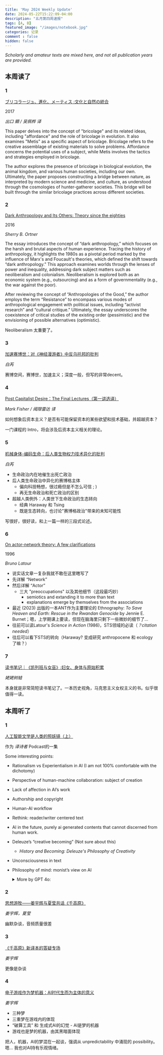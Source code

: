 ```yaml
---
title: 'May 2024 Weekly Update'
date: 2024-05-22T15:22:09-04:00
description: "五月第四周速报"
tags: [A, B]
featured_image: "/images/notebook.jpg"
categories: 记录
comment : false
hidden: false
---
```


*Scholarly and amateur texts are mixed here, and not all publication years are provided.*

## 本周读了
### 1
[ブリコラージュ、進化、メーティス :文化と自然の統合](https://mp.weixin.qq.com/s?__biz=MzU5NDMzMTcyMQ==&mid=2247486859&idx=1&sn=709d5a1b632653cb6a144488821ad4a7&chksm=fe039cadc97415bbbd121d886287ae84f72811f9b2f7b3732c5076a5fc34cacb38db193f6054&scene=178&cur_album_id=2608437120646692864#rd)

2017

*出口	顯 / 吴佩桦 译*

This paper delves into the concept of "bricolage" and its related ideas, including "affordance" and the role of bricolage in evolution. It also examines "Metis" as a specific aspect of bricolage. Bricolage refers to the creative assemblage of existing materials to solve problems. Affordance concerns the potential uses of a subject, while Metis involves the tactics and strategies employed in bricolage.

The author explores the presence of bricolage in biological evolution, the animal kingdom, and various human societies, including our own. Ultimately, the paper proposes constructing a bridge between nature, as interpreted by modern science and medicine, and culture, as understood through the cosmologies of hunter-gatherer societies. This bridge will be built through the similar bricolage practices across different societies.


### 2
[Dark Anthropology and Its Others: Theory since the eighties](https://www.journals.uchicago.edu/doi/10.14318/hau6.1.004#_i7)

2016

*Sherry B. Ortner*

The essay introduces the concept of “dark anthropology,” which focuses on the harsh and brutal aspects of human experience. Tracing the history of anthropology, it highlights the 1980s as a pivotal period marked by the influence of Marx's and Foucault's theories, which defined the shift towards “dark anthropology.” This approach examines worlds through the lenses of power and inequality, addressing dark subject matters such as neoliberalism and colonialism. Neoliberalism is explored both as an economic system (e.g., outsourcing) and as a form of governmentality (e.g., the war against the poor).

After reviewing the concept of “Anthropologies of the Good,” the author employs the term “Resistance” to encompass various modes of anthropological engagement with political issues, including “activist research” and “cultural critique.” Ultimately, the essay underscores the coexistence of critical studies of the existing order (pessimistic) and the envisioning of possible alternatives (optimistic).

Neoliberalism 太重要了。

### 3

[加速赛博世：对《神经漫游者》中反乌托邦的批判](https://mp.weixin.qq.com/s/YKsVtUWPs9DADNwkS8EzQw)

*白芮*

赛博空间，赛博世，加速主义；深度一般，但写的非常decent。

### 4

[Post Capitalist Desire：The Final Lectures（第一讲选译）](https://mp.weixin.qq.com/s/xD0TJAwLWOkCZZuq7sRfVg)

*Mark Fisher / 阈限雷达 译*

如何想象后资本主义？是否有可能保留资本的某些欲望和技术基础，并超越资本？

一门课程的 Intro，将会涉及后资本主义相关的理论。


### 5

[机械身体-编码生命：后人类生物权力技术异化的批判](https://mp.weixin.qq.com/s/iMdv9Tcael6j7rcMJQzsFw)

*白芮*

- 生命政治内在地催生出死亡政治
- 后人类生命政治中异化的赛博格主体
  - 偏向科技畅想，很过瘾但是不怎么可信 ; )
  - 再无生命政治和死亡政治的区别
- 超越人类例外：人类世下生命政治的生态转向
  - 经典 Haraway 和 Tsing 
  - 既是生态转向，也讨论"赛博格政治"带来的未知可能性

写很好，很好读，和上一篇一样的三段式论述。

### 6
[On actor-network theory: A few clarifications](https://www.jstor.org/stable/40878163)

1996

*Bruno Latour*
- 说实话文章一复杂我就不敢在这里瞎写了
- 先详解 “Network” 
- 然后详解 “Actor”
  - 三大 "preoccupations" 以及其他细节（这段最巧妙）
    - semiotics and extanding it to more than text
    - explanations emerge by themselves from the associations
- 最近 (2023) 出版的一本ANT作为主要理论的 Ethnography: *To Save Heaven and Earth: Rescue in the Rwandan Genocide* by Jennie E. Burnet；嗯，上学期课上要读，但现在脑海里只剩下一些微妙的细节了...
- 往前可以读Latour's *Science in Action* (1986)，STS领域的必读（*？citation needed*）
- 往后可以看下STS的转向（Haraway? 变成研究 anthropocene 和 ecology 了嘛？）

### 7

[读书笔记｜《凯列班与女巫》:妇女、身体与原始积累](https://mp.weixin.qq.com/s/CpmoAi0RAsjE7rozKFXV_w)

*姥姥树蛙*

本身就是非常简短读书笔记了。一本历史视角，马克思主义女权主义的书。似乎很值得一读。

## 本周听了
### 1
[人工智能文学是人类的照妖镜（上）](https://www.xiaoyuzhoufm.com/episode/66449874251bd96e6c86979d)

作为 *译诗者* Podcast的一集

Some interesting points:
-	Rationalism vs Experientialism in AI (I am not 100% comfortable with the dichotomy)
-	Perspective of human-machine collaboration: subject of creation
-	Lack of affection in AI’s work
-	Authorship and copyright
-	Human-AI workflow
-	Rethink: reader/writer centered text
-	AI in the future, purely ai generated contents that cannot discerned from human work.
-	Deleuze’s “creative becoming” (Not sure about this)
    -	*History and Becoming: Deleuze's Philosophy of Creativity*
-	Unconsciousness in text
-	Philosophy of mind: monist’s view on AI
    <details>
        <summary>More by GPT 4o:</summary>

        （刚刚在上面忍住没有放 GPT 4o 给的 ANT 的例子，这里忍不住了）

        In the philosophy of mind, monism is the view that there is only one kind of substance or fundamental reality, which contrasts with dualism (the view that there are two kinds of substances, such as mind and body). Your question about text, AI, and the mind can be explored from this perspective.

        You can indeed argue that text is an assembly of various signs (words, symbols, etc.) that influence the mind, and that AI creating texts is not fundamentally different from humans creating texts. Here are some points to consider:

        1. **Symbol Manipulation**: Both humans and AI manipulate symbols (words, sentences) according to certain rules. For AI, these rules are encoded in algorithms and models trained on large datasets, while for humans, these rules are learned through experience and education.

        2. **Production and Interpretation**: The production of text by both AI and humans involves generating sequences of symbols that convey meaning. The interpretation of text by a human mind involves understanding these symbols based on prior knowledge and context. From a monist perspective, this process might be seen as purely physical or computational, whether done by a brain or a machine.

        3. **Functionalism**: In the philosophy of mind, functionalism is the idea that what matters for the mind are the functions and processes it performs, not the specific physical substrate that performs them. According to functionalism, if an AI performs the same functions in generating and understanding text as a human does, then there is no fundamental difference in this aspect of their operations.

        4. **Information Processing**: Both human minds and AI systems can be viewed as information processors. The creation of text by AI can be seen as an advanced form of information processing, similar to how humans process and generate text based on their neural architecture.

        5. **Emergent Properties**: One might argue that the emergent properties of human thought and creativity are different from AI's text generation, which is based on patterns in data rather than subjective experiences. However, from a strict monist and functionalist viewpoint, these emergent properties are still the result of underlying physical processes, whether in neurons or in silicon.

        In conclusion, from a monist perspective, it is plausible to say that AI creating texts is not fundamentally different from humans creating texts, as both processes involve the assembly and manipulation of symbols according to certain rules and functions. However, this view can be debated, especially when considering the subjective experiences and consciousness associated with human text creation.
    </details>

### 2
[思想游牧——姜宇辉与夏莹共话《千高原》](https://www.bilibili.com/video/BV1e84y1T79i/)

*姜宇辉，夏莹*

幽默杂谈，音频质量很差

### 3
[《千高原》新译本的答疑专场](https://www.bilibili.com/video/BV1pN411A7mP)

*姜宇辉*

更像是杂谈

### 4
[电子游戏作为梦机器：AI时代生而为主体的意义](https://www.bilibili.com/video/BV1Aj41187QY/)

*姜宇辉*

- 三种梦
- 三重梦在游戏内的体现
- “破算工具” 和 生成式AI的幻觉 - AI是梦的机器
- 游戏也是梦的机器，由其黑暗面体现

把人，机器，AI的梦混在一起谈，强调从 unpredictability 中涌现的 possibility。嗯... 我也对AI持有乐观情绪。



